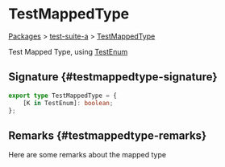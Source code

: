 # TestMappedType

[Packages](/) &gt; [test-suite-a](/test-suite-a/) &gt; [TestMappedType](/test-suite-a/testmappedtype-typealias/)

Test Mapped Type, using [TestEnum](/test-suite-a/testenum-enum/)

## Signature {#testmappedtype-signature}

```typescript
export type TestMappedType = {
    [K in TestEnum]: boolean;
};
```

## Remarks {#testmappedtype-remarks}

Here are some remarks about the mapped type
